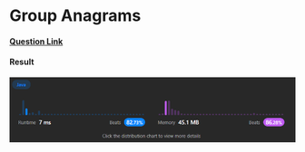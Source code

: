 # Group Anagrams

#### [Question Link](https://leetcode.com/problems/group-anagrams/)

#### Result
![result](Result.png)